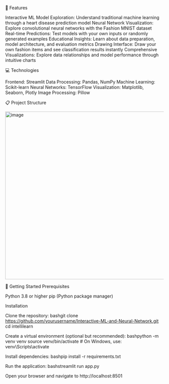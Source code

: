 🌟 Features

Interactive ML Model Exploration: Understand traditional machine learning through a heart disease prediction model
Neural Network Visualization: Explore convolutional neural networks with the Fashion MNIST dataset
Real-time Predictions: Test models with your own inputs or randomly generated examples
Educational Insights: Learn about data preparation, model architecture, and evaluation metrics
Drawing Interface: Draw your own fashion items and see classification results instantly
Comprehensive Visualizations: Explore data relationships and model performance through intuitive charts

💻 Technologies

Frontend: Streamlit
Data Processing: Pandas, NumPy
Machine Learning: Scikit-learn
Neural Networks: TensorFlow
Visualization: Matplotlib, Seaborn, Plotly
Image Processing: Pillow

📋 Project Structure

<img width="534" alt="image" src="https://github.com/user-attachments/assets/5c60aa0d-6ade-4dfa-ac74-1227f7841da9" />

🚀 Getting Started
Prerequisites

Python 3.8 or higher
pip (Python package manager)

Installation

Clone the repository:
bashgit clone https://github.com/yourusername/Interactive-ML-and-Neural-Network.git
cd intellilearn

Create a virtual environment (optional but recommended):
bashpython -m venv venv
source venv/bin/activate  # On Windows, use: venv\Scripts\activate

Install dependencies:
bashpip install -r requirements.txt

Run the application:
bashstreamlit run app.py

Open your browser and navigate to http://localhost:8501
